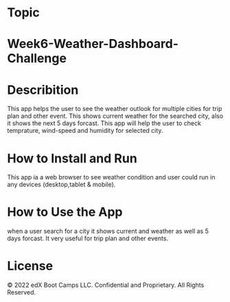 # Topic 
# Week6-Weather-Dashboard-Challenge

# Describition 
This app helps the user to see the weather outlook for multiple cities for trip plan and other event.
This shows current weather for the searched city, also it shows the next 5 days forcast.
This app will help the user to check temprature, wind-speed and humidity for selected city.

# How to Install and Run
This app ia a web browser to see weather condition and user could run in any devices (desktop,tablet & mobile).
# How to Use the App
when a user search for a city it shows current and weather as well as 5 days forcast. 
It very useful for trip plan and other events.

# License
© 2022 edX Boot Camps LLC. Confidential and Proprietary. 
All Rights Reserved.

